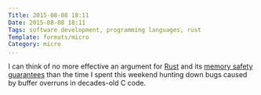 ```yaml
---
Title: 2015-08-08 18:11
Date: 2015-08-08 18:11
Tags: software development, programming languages, rust
Template: formats/micro
Category: micro
...
```


I can think of no more effective an argument for [Rust] and its [memory safety
guarantees] than the time I spent this weekend hunting down bugs caused by
buffer overruns in decades-old C code.

[Rust]: http://www.rust-lang.org/
[memory safety guarantees]: http://blog.rust-lang.org/2015/04/10/Fearless-Concurrency.html
